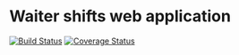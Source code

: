 # Waiter shifts web application

[![Build Status](https://travis-ci.org/dyllanhope/waiter_webapp.svg?branch=master)](https://travis-ci.org/dyllanhope/waiter_webapp) [![Coverage Status](https://coveralls.io/repos/github/dyllanhope/waiter_webapp/badge.svg)](https://coveralls.io/github/dyllanhope/waiter_webapp)